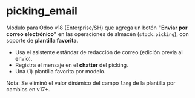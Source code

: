picking_email
=============

Módulo para Odoo v18 (Enterprise/SH) que agrega un botón **"Enviar por correo electrónico"**
en las operaciones de almacén (`stock.picking`), con soporte de **plantilla favorita**.

- Usa el asistente estándar de redacción de correo (edición previa al envío).
- Registra el mensaje en el **chatter** del picking.
- Una (1) plantilla favorita por modelo.

Nota: Se eliminó el valor dinámico del campo `lang` de la plantilla por cambios en v17+.